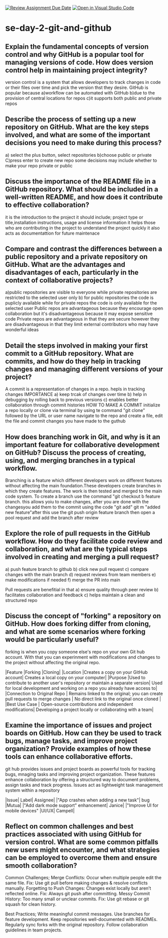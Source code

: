 [![Review Assignment Due Date](https://classroom.github.com/assets/deadline-readme-button-22041afd0340ce965d47ae6ef1cefeee28c7c493a6346c4f15d667ab976d596c.svg)](https://classroom.github.com/a/8wgCKhpZ)
[![Open in Visual Studio Code](https://classroom.github.com/assets/open-in-vscode-2e0aaae1b6195c2367325f4f02e2d04e9abb55f0b24a779b69b11b9e10269abc.svg)](https://classroom.github.com/online_ide?assignment_repo_id=18445612&assignment_repo_type=AssignmentRepo)
# se-day-2-git-and-github
## Explain the fundamental concepts of version control and why GitHub is a popular tool for managing versions of code. How does version control help in maintaining project integrity?
version control is a system that allows developers to track changes in code or their files over time and pick the version thst they desire.
GitHub is popular because
a)workflow can be automated with GitHub
b)due to the provision of central locations for repos
c)it supports both public and private repos


## Describe the process of setting up a new repository on GitHub. What are the key steps involved, and what are some of the important decisions you need to make during this process?
a) select the plus button, select repositories
b)choose public or private
C)press enter to create new repo
some decisions may include whether to make your repo private or public

## Discuss the importance of the README file in a GitHub repository. What should be included in a well-written README, and how does it contribute to effective collaboration?
it is the introduction to the project
it should include; project type or title,installation instructions, usage and license information
it helps those who are contributing in the project to understand the project quickly
it also acts as documentattion for future maintenace

## Compare and contrast the differences between a public repository and a private repository on GitHub. What are the advantages and disadvantages of each, particularly in the context of collaborative projects?
a)public repositories are visible to everyone while private repositories are restricted to the selected user only
b) for public repositories the code is puplicly available while for private repos the code is only available for the selected user
Public repos are advantageous because they encourage open collaboration but it's disadvantageous because it may expose sensitive code
Private repos are advantageous in that they are secure however they are disadvantageous in that they limit external contributors who may have wonderful ideas


## Detail the steps involved in making your first commit to a GitHub repository. What are commits, and how do they help in tracking changes and managing different versions of your project?
A commit is a representation of changes in a repo. hepls in tracking changes
IMPORTANCE
a) keep trcak of changes over time
b) help in debugging by rolling back to previous versions
c) enables better collaboration through commit histories
HOW TO MAKE A COMMIT
initialize a repo locally or clone via terminal by using te command "git clone" followed by the URL or user name
navigate to the repo and create a file, edit the file and commit changes you have made to the guthub
## How does branching work in Git, and why is it an important feature for collaborative development on GitHub? Discuss the process of creating, using, and merging branches in a typical workflow.
Branching is a feature which different developers work on different features without affecting the main foundation.These developers create branches in which they create features. The work is then tested and merged to the main code system.
To create a branch use the command "git checkout b feature branch. this allows yoiu to make changes, after you are done with the changesyou add them to the commit using the code "git add"
git m "added new feature"after this use the git push origin feature branch then open a pool request and add the branch after review 
## Explore the role of pull requests in the GitHub workflow. How do they facilitate code review and collaboration, and what are the typical steps involved in creating and merging a pull request?
a) push feature branch to github
b) click new pull request
c) compare changes with the main branch 
d) request reviews from team members 
e) make modifications if needed
f) merge the PR into main 

Pull requests are benefitial in that 
a) ensure quality through peer review
b) facilitates collaboration and feedback 
c) helps maintain a clean and structured repo 

## Discuss the concept of "forking" a repository on GitHub. How does forking differ from cloning, and what are some scenarios where forking would be particularly useful?
forking is when you copy someone else's repo on your own Git hub account. With that you can experinment with modifications and changes to the project without affecting the original repo.

|Feature	|Forking	|Cloning|
|Location	|Creates a copy on your GitHub account|	Creates a local copy on your computer|
|Purpose	|Used to contribute to another user's repository or maintain a separate version|	Used for local development and working on a repo you already have access to|
|Connection to Original Repo |	Remains linked to the original; you can create pull requests to merge changes |	No direct link to the original once cloned |
|Best Use Case	| Open-source contributions and independent modifications|	Developing a project locally or collaborating with a team|

## Examine the importance of issues and project boards on GitHub. How can they be used to track bugs, manage tasks, and improve project organization? Provide examples of how these tools can enhance collaborative efforts.
git hub provides issues and project boards as powerful tools for tracking bugs, mnaging tasks and improving project organization. These features enhance collaboration by offering a structured way to document problems, assign tasks and track progress. Issues act as lightweight task management system  within a repository

|Issue|	Label|	Assignee|
|"App crashes when adding a new task"|	bug	|Mutua|
|"Add dark mode support"	enhancement|	Janice|
|"Improve UI for mobile devices" |UI/UX|	Campell|

## Reflect on common challenges and best practices associated with using GitHub for version control. What are some common pitfalls new users might encounter, and what strategies can be employed to overcome them and ensure smooth collaboration?
Common Challenges;
Merge Conflicts: Occur when multiple people edit the same file.
Fix: Use git pull before making changes & resolve conflicts manually.
Forgetting to Push Changes: Changes exist locally but aren’t reflected online.
Fix: Always git push after committing.
Messy Commit History: Too many small or unclear commits.
Fix: Use git rebase or git squash for clean history.

Best Practices;
Write meaningful commit messages.
Use branches for feature development.
Keep repositories well-documented with READMEs.
Regularly sync forks with the original repository.
Follow collaboration guidelines in team projects.

